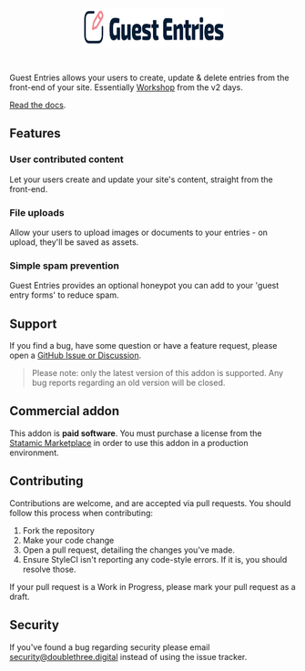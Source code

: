 <!-- statamic:hide -->

<p align="center">
<picture>
    <source srcset="./logo-dark.svg" media="(prefers-color-scheme: dark)">
    <img align="center" width="250" height="70" src="./logo-default.svg">
</picture>
</p>
<br>

<!-- /statamic:hide -->

Guest Entries allows your users to create, update & delete entries from the front-end of your site. Essentially [Workshop](https://statamic.com/addons/statamic/workshop) from the v2 days.

[Read the docs](https://guest-entries.duncanmcclean.com).

## Features

### User contributed content

Let your users create and update your site's content, straight from the front-end.

### File uploads

Allow your users to upload images or documents to your entries - on upload, they'll be saved as assets.

### Simple spam prevention

Guest Entries provides an optional honeypot you can add to your 'guest entry forms' to reduce spam.

## Support

If you find a bug, have some question or have a feature request, please open a [GitHub Issue or Discussion](https://github.com/duncanmcclean/guest-entries/issues/new/choose).

> Please note: only the latest version of this addon is supported. Any bug reports regarding an old version will be closed.

<!-- statamic:hide -->

## Commercial addon

This addon is **paid software**. You must purchase a license from the [Statamic Marketplace](https://statamic.com/guest-entries) in order to use this addon in a production environment.

## Contributing

Contributions are welcome, and are accepted via pull requests. You should follow this process when contributing:

1. Fork the repository
2. Make your code change
3. Open a pull request, detailing the changes you've made.
4. Ensure StyleCI isn't reporting any code-style errors. If it is, you should resolve those.

If your pull request is a Work in Progress, please mark your pull request as a draft.

## Security

If you've found a bug regarding security please email security@doublethree.digital instead of using the issue tracker.

<!-- /statamic:hide -->
